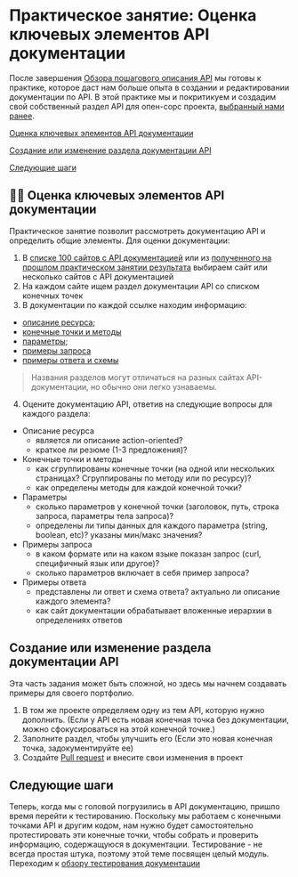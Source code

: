 # Практическое занятие: Оценка ключевых элементов API документации

После завершения [Обзора пошагового описания API](https://github.com/Starkovden/Documenting_APIs/blob/master/3.%20Documenting%20API%20endpoints/3.3.%20Step%201%20Resourse%20description.md) мы готовы к практике, которое даст нам больше опыта в создании и редактировании документации по API. В этой практике мы и покритикуем и создадим свой собственный раздел API для опен-сорс проекта, [выбранный нами ранее](https://github.com/Starkovden/Documenting_APIs/blob/master/3.%20Documenting%20API%20endpoints/3.9.%20Activity%20Find%20an%20open%20source%20project.md).

[Оценка ключевых элементов API документации](#evaluate)

[Создание или изменение раздела документации API](#create)

[Следующие шаги](#nextSteps)

<a name="evaluate"></a>
## 👨‍💻 Оценка ключевых элементов API документации

Практическое занятие позволит рассмотреть документацию API и определить общие элементы. Для оценки документации:

1. В [списке 100 сайтов с API документацией](https://github.com/Starkovden/Documenting_APIs/blob/master/7.%20Publishing%20your%20API%20documentation/7.2.%20List%20of%20100%20API%20doc%20sites.md) или из [ полученного на прошлом практическом занятии результата](https://github.com/search?utf8=%E2%9C%93&q=documentation+api+label%3A%22help+wanted%22&type=Issues&ref=advsearch&l=&l=) выбираем сайт или несколько сайтов с API документацией
2. На каждом сайте ищем раздел документации API со списком конечных точек
3. В документации по каждой ссылке находим информацию:
 - [описание ресурса](https://github.com/Starkovden/Documenting_APIs/blob/master/3.%20Documenting%20API%20endpoints/3.3.%20Step%201%20Resourse%20description.md);
 - [конечные точки и методы](https://github.com/Starkovden/Documenting_APIs/blob/master/3.%20Documenting%20API%20endpoints/3.4.%20Step%202%20Endpoints%20and%20methods.md)
 - [параметры](https://github.com/Starkovden/Documenting_APIs/blob/master/3.%20Documenting%20API%20endpoints/3.5.%20Step%203%20Parameters.md);
 - [примеры запроса](https://github.com/Starkovden/Documenting_APIs/blob/master/3.%20Documenting%20API%20endpoints/3.6.%20Step%204%20Request%20example.md)
 - [примеры ответа и схемы](https://github.com/Starkovden/Documenting_APIs/blob/master/3.%20Documenting%20API%20endpoints/3.7.%20Step%205%20Response%20example%20and%20schema.md)

> Названия разделов могут отличаться на разных сайтах API-документации, но обычно они легко узнаваемы.

4. Оцените документацию API, ответив на следующие вопросы для каждого раздела:
 - Описание ресурса
    - является ли описание action-oriented?
    - краткое ли резюме (1-3 предложения)?
 - Конечные точки и методы
    - как сгруппированы конечные точки (на одной или нескольких страницах? Сгруппированы по методу или по ресурсу)?
    - как определены методы для каждой конечной точки?
 - Параметры
    - сколько параметров у конечной точки (заголовок, путь, строка запроса, параметры тела запроса)?
    - определены ли типы данных для каждого параметра (string, boolean, etc)? указаны мин/макс значения?
 - Примеры запроса
    - в каком формате или на каком языке показан запрос (curl, специфичный язык или другое)?
    - сколько параметров включает в себя пример запроса?
 - Примеры ответа
    - представлены ли ответ и схема ответа? актуально ли описание каждого элемента?
    - как сайт документации обрабатывает вложенные иерархии в определениях ответов 		

<a name="create"></a>
## Создание или изменение раздела документации API

Эта часть задания может быть сложной, но здесь мы начнем создавать примеры для своего портфолио.

1. В том же проекте определяем одну из тем API, которую нужно дополнить. (Если у API есть новая конечная точка без документации, можно сфокусироваться на этой конечной точке.)
2. Заполните раздел, чтобы улучшить его (Если это новая конечная точка, задокументируйте ее)
3. Создайте [Pull request](https://github.com/Starkovden/Documenting_APIs/blob/master/7.%20Publishing%20your%20API%20documentation/7.9.%20Activity%20Pull%20request%20workflows%20through%20GitHub.md) и внесите свои изменения в проект

<a name="nextSteps"></a>
## Следующие шаги

Теперь, когда мы с головой погрузились в API документацию, пришло время перейти к тестированию. Поскольку мы работаем с конечными точками API и другим кодом, нам нужно будет самостоятельно протестировать эти конечные точки, чтобы собрать и проверить информацию, содержащуюся в документации. Тестирование - не всегда простая штука, поэтому этой теме посвящен целый модуль. Переходим к [обзору тестирования документации](https://github.com/Starkovden/Documenting_APIs/blob/master/5.%20Testing%20API%20documentaion/5.1.%20Overview%20of%20testing%20your%20docs.md)
